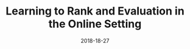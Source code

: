 ---
title: "Learning to Rank and Evaluation in the Online Setting"
collection: talks
type: "Summer School Course"
permalink: /talks/2018-18-27-russir
venue: "the Russian Summer School in Information Retrieval 2018 (RuSSIR ’18)"
date: 2018-18-27
location: "Kazan, Russia"
youtube:
slides: /files/slides/2018-russir.pdf
publication:
---